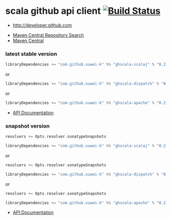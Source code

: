 # scala github api client [![Build Status](https://secure.travis-ci.org/xuwei-k/ghscala.png)](http://travis-ci.org/xuwei-k/ghscala)

* http://developer.github.com


- [Maven Central Repository Search](http://search.maven.org/#search%7Cga%7C1%7Cg%3A%22com.github.xuwei-k%22)
- [Maven Central](http://repo1.maven.org/maven2/com/github/xuwei-k/)


### latest stable version

```scala
libraryDependencies += "com.github.xuwei-k" %% "ghscala-scalaj" % "0.2.5"
```

or

```scala
libraryDependencies += "com.github.xuwei-k" %% "ghscala-dispatch" % "0.2.5"
```

or

```scala
libraryDependencies += "com.github.xuwei-k" %% "ghscala-apache" % "0.2.5"
```

- [API Documentation](https://oss.sonatype.org/service/local/repositories/releases/archive/com/github/xuwei-k/ghscala_2.10/0.2.5/ghscala_2.10-0.2.5-javadoc.jar/!/index.html)


### snapshot version

```scala
resolvers += Opts.resolver.sonatypeSnapshots

libraryDependencies += "com.github.xuwei-k" %% "ghscala-scalaj" % "0.2.6-SNAPSHOT"
```

or

```scala
resolvers += Opts.resolver.sonatypeSnapshots

libraryDependencies += "com.github.xuwei-k" %% "ghscala-dispatch" % "0.2.6-SNAPSHOT"
```

or

```scala
resolvers += Opts.resolver.sonatypeSnapshots

libraryDependencies += "com.github.xuwei-k" %% "ghscala-apache" % "0.2.6-SNAPSHOT"
```

- [API Documentation](https://oss.sonatype.org/service/local/repositories/snapshots/archive/com/github/xuwei-k/ghscala_2.10/0.2.6-SNAPSHOT/ghscala_2.10-0.2.6-SNAPSHOT-javadoc.jar/!/index.html)


